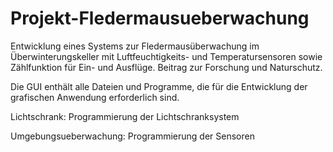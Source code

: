 # Projekt-Fledermausueberwachung
Entwicklung eines Systems zur Fledermausüberwachung im Überwinterungskeller mit Luftfeuchtigkeits- und Temperatursensoren sowie Zählfunktion für Ein- und Ausflüge. Beitrag zur Forschung und Naturschutz.

Die GUI enthält alle Dateien und Programme, die für die Entwicklung der grafischen Anwendung erforderlich sind.

Lichtschrank: Programmierung der Lichtschranksystem

Umgebungsueberwachung: Programmierung der Sensoren

